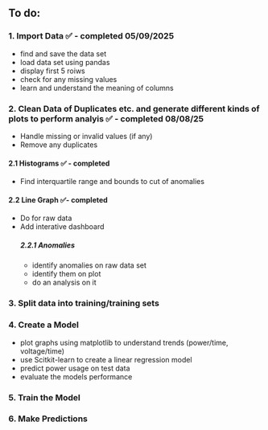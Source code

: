 ## To do: 
### 1. Import Data ✅ - completed 05/09/2025
- find and save the data set
- load data set using pandas 
- display first 5 roiws 
- check for any missing values 
- learn and understand the meaning of columns 

### 2. Clean Data of Duplicates etc. and generate different kinds of plots to perform analyis ✅ - completed 08/08/25
- Handle missing or invalid values (if any)
- Remove any duplicates

#### 2.1 Histograms ✅ - completed
- Find interquartile range and bounds to cut of anomalies
  
#### 2.2 Line Graph ✅- completed
- Do for raw data
- Add interative dashboard
  ##### 2.2.1 Anomalies 
  - identify anomalies on raw data set
  - identify them on plot
  - do an analysis on it 
  
### 3. Split data into training/training sets

### 4. Create a Model 
- plot graphs using matplotlib to understand trends (power/time, voltage/time)
- use Scitkit-learn to create a linear regression model
- predict power usage on test data 
- evaluate the models performance 

### 5. Train the Model 

### 6. Make Predictions 
